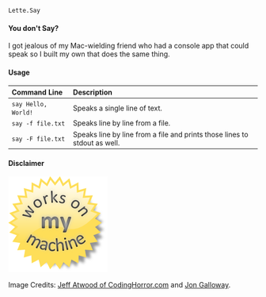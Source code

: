 `Lette.Say`

#### You don't Say? ####

I got jealous of my Mac-wielding friend who had a console app that could speak so I built my own that does the same thing.

#### Usage ####

| Command Line        | Description
|:------------------- |:----------------------------
| `say Hello, World!` | Speaks a single line of text.
| `say -f file.txt`   | Speaks line by line from a file.
| `say -F file.txt`   | Speaks line by line from a file and prints those lines to stdout as well.

#### Disclaimer ####

![Works on my machine](worksonmymachine.png)

Image Credits: [Jeff Atwood of CodingHorror.com](http://www.codinghorror.com/blog/2007/03/the-works-on-my-machine-certification-program.html) and [Jon Galloway](http://weblogs.asp.net/jgalloway).
